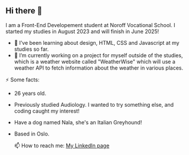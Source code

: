 ## Hi there 👋

I am a Front-End Developement student at Noroff Vocational School. I started my studies in August 2023 and will finish in June 2025!

- 🌱 I’ve been learning about design, HTML, CSS and Javascript at my studies so far.
- 🔭 I’m currently working on a project for myself outside of the studies, which is a weather website called "WeatherWise" which will use a weather API to fetch information about the weather in various places.
  
⚡ Some facts:
- 26 years old.
- Previously studied Audiology. I wanted to try something else, and coding caught my interest!
- Have a dog named Nala, she's an Italian Greyhound!
- Based in Oslo.

 
  📫 How to reach me:
  [My LinkedIn page](https://www.linkedin.com/in/regine-dille-kornbakk-aa0a7b288/)

  
<!--
**TheRegzi/TheRegzi** is a ✨ _special_ ✨ repository because its `README.md` (this file) appears on your GitHub profile.

Here are some ideas to get you started:

- 🔭 I’m currently working on ...
- 🌱 I’m currently learning ...
- 👯 I’m looking to collaborate on ...
- 🤔 I’m looking for help with ...
- 💬 Ask me about ...
- 📫 How to reach me: ...
- 😄 Pronouns: ...
- ⚡ Fun fact: ...
-->
